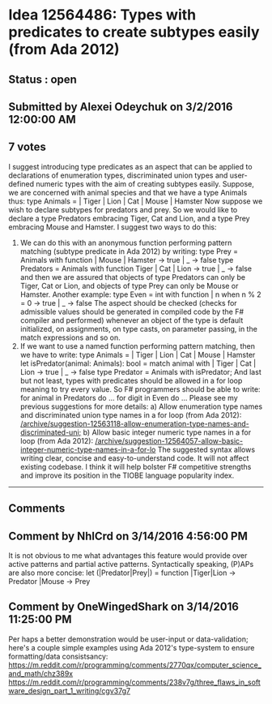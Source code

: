 # Idea 12564486: Types with predicates to create subtypes easily (from Ada 2012) #

## Status : open

## Submitted by Alexei Odeychuk on 3/2/2016 12:00:00 AM

## 7 votes

I suggest introducing type predicates as an aspect that can be applied to declarations of enumeration types, discriminated union types and user-defined numeric types with the aim of creating subtypes easily.
Suppose, we are concerned with animal species and that we have a
type Animals thus:
type Animals =
| Tiger
| Lion
| Cat
| Mouse
| Hamster
Now suppose we wish to declare subtypes for predators and prey.
So we would like to declare a type Predators embracing Tiger, Cat and Lion, and a type Prey embracing Mouse and Hamster.
I suggest two ways to do this:
1) We can do this with an anonymous function performing pattern matching (subtype predicate in Ada 2012) by writing:
type Prey = Animals with function
| Mouse
| Hamster -> true
| _ -> false
type Predators = Animals with function Tiger | Cat | Lion -> true
| _ -> false
and then we are assured that objects of type Predators can only be Tiger, Cat or Lion, and objects of type Prey can only be Mouse or Hamster.
Another example:
type Even = int with function
| n when n % 2 = 0 -> true
| _ -> false
The aspect should be checked (checks for admissible values should be generated in compiled code by the F# compiler and performed) whenever an object of the type is default initialized, on assignments, on type casts, on parameter passing, in the match expressions and so on.
2) If we want to use a named function performing pattern matching, then we have to write:
type Animals =
| Tiger
| Lion
| Cat
| Mouse
| Hamster
let isPredator(animal: Animals): bool =
match animal with
| Tiger | Cat | Lion -> true
| _ -> false
type Predator = Animals with isPredator;
And last but not least, types with predicates should be allowed in a for loop meaning to try every value. So F# programmers should be able to write:
for animal in Predators do ...
for digit in Even do ...
Please see my previous suggestions for more details:
a) Allow enumeration type names and discriminated union type names in a for loop (from Ada 2012): [/archive/suggestion-12563118-allow-enumeration-type-names-and-discriminated-uni;](/archive/suggestion-12563118-allow-enumeration-type-names-and-discriminated-uni;.md)
b) Allow basic integer numeric type names in a for loop (from Ada 2012): [/archive/suggestion-12564057-allow-basic-integer-numeric-type-names-in-a-for-lo](/archive/suggestion-12564057-allow-basic-integer-numeric-type-names-in-a-for-lo.md)
The suggested syntax allows writing clear, concise and easy-to-understand code. It will not affect existing codebase.
I think it will help bolster F# competitive strengths and improve its position in the TIOBE language popularity index.


------------------------
## Comments


## Comment by NhlCrd on 3/14/2016 4:56:00 PM
It is not obvious to me what advantages this feature would provide over active patterns and partial active patterns.
Syntactically speaking, (P)APs are also more concise:
let (|Predator|Prey|) = function
|Tiger|Lion -> Predator
|Mouse -> Prey


## Comment by OneWingedShark on 3/14/2016 11:25:00 PM
Per haps a better demonstration would be user-input or data-validation; here's a couple simple examples using Ada 2012's type-system to ensure formatting/data consistsancy:
https://m.reddit.com/r/programming/comments/2770qx/computer_science_and_math/chz389x
https://m.reddit.com/r/programming/comments/238v7g/three_flaws_in_software_design_part_1_writing/cgv37g7

